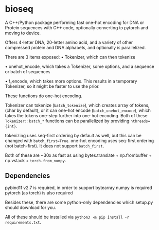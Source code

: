 # bioseq

A C++/Python package performing fast one-hot encoding for DNA or Protein sequences with C++ code, optionally converting to pytorch and moving to device.

Offers 4-letter DNA, 20-letter amino acid, and a variety of other compressed protein and DNA alphabets, and optionally is parallelized.

There are 3 items exposed:
• Tokenizer, which can then tokenize

• onehot_encode, which takes a Tokenizer, some options, and a sequence or batch of sequences

• f_encode, which takes more options. This results in a temporary Tokenizer, so it might be faster to use the prior.

These functions do one-hot encoding.

Tokenizer can tokenize (`batch_tokenize`), which creates array of tokens, (char by default),
or it can one-hot encode (`batch_onehot_encode`), which takes the tokens one-step further into one-hot encoding.
Both of these `Tokenizer::batch_*` functions can be parallelized by providing `nthreads={int}`.

tokenizing uses seq-first ordering by default as well, but this can be changed with `batch_first=True`.
one-hot encoding uses seq-first ordering (not batch-first). It does not support `batch_first`.

Both of these are ~30x as fast as using bytes.translate + np.frombuffer + np.vstack + `torch.from_numpy`.


## Dependencies

pybind11 v2.7 is required, in order to support bytearray
numpy is required
pytorch (as torch) is also required

Besides these, there are some python-only dependencies which setup.py should download for you.

All of these should be installed via `python3 -m pip install -r requirements.txt`.
